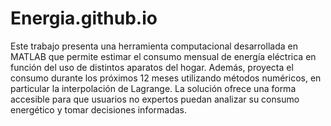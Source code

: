# Energia.github.io
Este trabajo presenta una herramienta computacional desarrollada en MATLAB que permite estimar el consumo mensual de energía eléctrica en función del uso de distintos aparatos del hogar. Además, proyecta el consumo durante los próximos 12 meses utilizando métodos numéricos, en particular la interpolación de Lagrange. La solución ofrece una forma accesible para que usuarios no expertos puedan analizar su consumo energético y tomar decisiones informadas.
